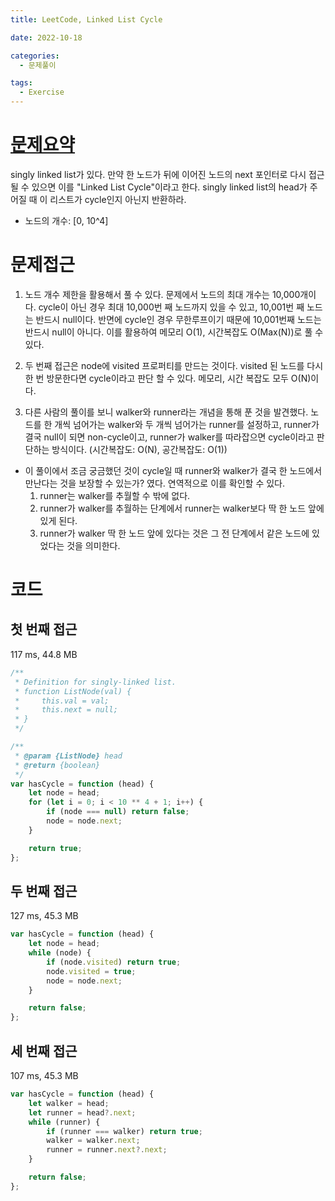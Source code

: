```yaml
---
title: LeetCode, Linked List Cycle

date: 2022-10-18

categories:
  - 문제풀이

tags:
  - Exercise
---
```


# [문제요약](https://leetcode.com/problems/linked-list-cycle/)

singly linked list가 있다. 만약 한 노드가 뒤에 이어진 노드의 next 포인터로 다시 접근 될 수 있으면 이를 "Linked List Cycle"이라고 한다. singly linked list의 head가 주어질 때 이 리스트가 cycle인지 아닌지 반환하라.

- 노드의 개수: [0, 10^4]

# 문제접근

1. 노드 개수 제한을 활용해서 풀 수 있다. 문제에서 노드의 최대 개수는 10,000개이다. cycle이 아닌 경우 최대 10,000번 째 노드까지 있을 수 있고, 10,001번 째 노드는 반드시 null이다. 반면에
cycle인 경우 무한루프이기 때문에 10,001번째 노드는 반드시 null이 아니다. 이를 활용하여 메모리 O(1), 시간복잡도 O(Max(N))로 풀 수 있다.

2. 두 번째 접근은 node에 visited 프로퍼티를 만드는 것이다. visited 된 노드를 다시 한 번 방문한다면 cycle이라고 판단 할 수 있다. 메모리, 시간 복잡도 모두 O(N)이다.

3. 다른 사람의 풀이를 보니 walker와 runner라는 개념을 통해 푼 것을 발견했다. 노드를 한 개씩 넘어가는 walker와 두 개씩 넘어가는 runner를 설정하고, runner가 결국 null이 되면 non-cycle이고, runner가 walker를 따라잡으면 cycle이라고 판단하는 방식이다. (시간복잡도: O(N), 공간복잡도: O(1))

- 이 풀이에서 조금 궁금했던 것이 cycle일 때 runner와 walker가 결국 한 노드에서 만난다는 것을 보장할 수 있는가? 였다. 연역적으로 이를 확인할 수 있다.
  1. runner는 walker를 추월할 수 밖에 없다.
  2. runner가 walker를 추월하는 단계에서 runner는 walker보다 딱 한 노드 앞에 있게 된다.
  3. runner가 walker 딱 한 노드 앞에 있다는 것은 그 전 단계에서 같은 노드에 있었다는 것을 의미한다.

# 코드

## 첫 번째 접근

117 ms, 44.8 MB

```javascript
/**
 * Definition for singly-linked list.
 * function ListNode(val) {
 *     this.val = val;
 *     this.next = null;
 * }
 */

/**
 * @param {ListNode} head
 * @return {boolean}
 */
var hasCycle = function (head) {
	let node = head;
	for (let i = 0; i < 10 ** 4 + 1; i++) {
		if (node === null) return false;
		node = node.next;
	}

	return true;
};
```

## 두 번째 접근

127 ms, 45.3 MB

```javascript
var hasCycle = function (head) {
	let node = head;
	while (node) {
		if (node.visited) return true;
		node.visited = true;
		node = node.next;
	}

	return false;
};
```

## 세 번째 접근

107 ms, 45.3 MB

```javascript
var hasCycle = function (head) {
	let walker = head;
	let runner = head?.next;
	while (runner) {
		if (runner === walker) return true;
		walker = walker.next;
		runner = runner.next?.next;
	}

	return false;
};
```
